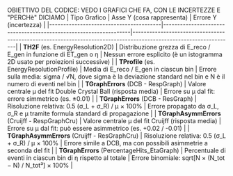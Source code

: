 OBIETTIVO DEL CODICE: VEDO I GRAFICI CHE FA, CON LE INCERTEZZE E "PERCHè" DICIAMO
| Tipo Grafico                           | Asse Y (cosa rappresenta)                                       | Errore Y (incertezza)                                                                                           |
|----------------------------------------|------------------------------------------------------------------|------------------------------------------------------------------------------------------------------------------|
| **TH2F** (es. EnergyResolution2D)      | Distribuzione grezza di E_reco / E_gen in funzione di ET_gen o η | Nessun errore esplicito (è un istogramma 2D usato per proiezioni successive)                                    |
| **TProfile** (es. EnergyResolutionProfile) | Media di E_reco / E_gen in ciascun bin                         | Errore sulla media: sigma / √N, dove sigma è la deviazione standard nel bin e N è il numero di eventi nel bin   |
| **TGraphErrors** (DCB - RespGraph)     | Valore centrale μ del fit Double Crystal Ball (risposta media)  | Errore su μ dal fit: errore simmetrico (es. ±0.01)                                                              |
| **TGraphErrors** (DCB - ResGraph)      | Risoluzione relativa: 0.5 (σ_L + σ_R) / μ × 100%                | Errore propagato da σ_L, σ_R e μ tramite formula standard di propagazione                                       |
| **TGraphAsymmErrors** (Cruijff - RespGraphCru) | Valore centrale μ del fit Cruijff (risposta media)           | Errore su μ dal fit: può essere asimmetrico (es. +0.02 / -0.01)                                                 |
| **TGraphAsymmErrors** (Cruijff - ResGraphCru) | Risoluzione relativa: 0.5 (σ_L + σ_R) / μ × 100%             | Errore simile a DCB, ma con possibili asimmetrie a seconda del fit                                              |
| **TGraphErrors** (PercentageHits_EtaGraph) | Percentuale di eventi in ciascun bin di η rispetto al totale  | Errore binomiale: sqrt[N × (N_tot − N) / N_tot³] × 100%                                                          |
